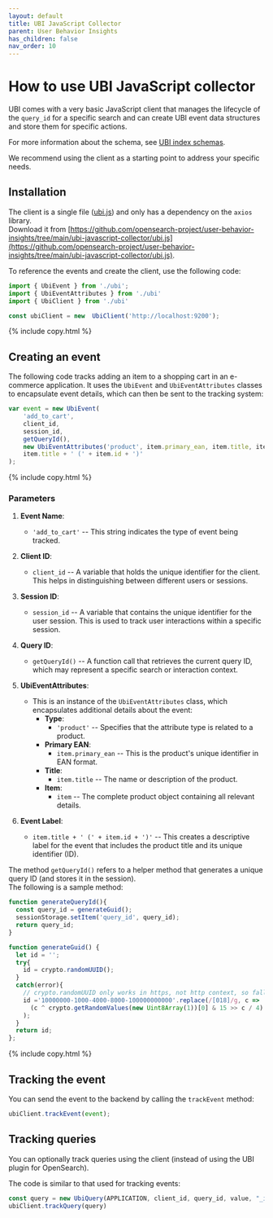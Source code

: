 ```yaml
---
layout: default
title: UBI JavaScript Collector
parent: User Behavior Insights
has_children: false
nav_order: 10
---
```


# How to use UBI JavaScript collector

UBI comes with a very basic JavaScript client that manages the lifecycle of the `query_id` for a specific search and can create UBI event data structures and store them for specific actions.

For more information about the schema, see [UBI index schemas]({{site.url}}{{site.baseurl}}/search-plugins/ubi/schemas/).

We recommend using the client as a starting point to address your specific needs.

## Installation

The client is a single file ([ubi.js](https://github.com/opensearch-project/user-behavior-insights/tree/main/ubi-javascript-collector/ubi.js)) and only has a dependency on the `axios` library.  
Download it from [https://github.com/opensearch-project/user-behavior-insights/tree/main/ubi-javascript-collector/ubi.js](https://github.com/opensearch-project/user-behavior-insights/tree/main/ubi-javascript-collector/ubi.js).

To reference the events and create the client, use the following code:

```js
import { UbiEvent } from './ubi';
import { UbiEventAttributes } from './ubi'
import { UbiClient } from './ubi'

const ubiClient = new  UbiClient('http://localhost:9200');
```
{% include copy.html %}


## Creating an event 

The following code tracks adding an item to a shopping cart in an e-commerce application. It uses the `UbiEvent` and `UbiEventAttributes` classes to encapsulate event details, which can then be sent to the tracking system:
```js
var event = new UbiEvent(
    'add_to_cart', 
    client_id, 
    session_id, 
    getQueryId(), 
    new UbiEventAttributes('product', item.primary_ean, item.title, item), 
    item.title + ' (' + item.id + ')'
);
```
{% include copy.html %}

### Parameters

1. **Event Name**: 
   - `'add_to_cart'` -- This string indicates the type of event being tracked.

2. **Client ID**: 
   - `client_id` -- A variable that holds the unique identifier for the client. This helps in distinguishing between different users or sessions.

3. **Session ID**: 
   - `session_id` -- A variable that contains the unique identifier for the user session. This is used to track user interactions within a specific session.

4. **Query ID**: 
   - `getQueryId()` -- A function call that retrieves the current query ID, which may represent a specific search or interaction context.

5. **UbiEventAttributes**: 
   - This is an instance of the `UbiEventAttributes` class, which encapsulates additional details about the event:
     - **Type**: 
       - `'product'` -- Specifies that the attribute type is related to a product.
     - **Primary EAN**: 
       - `item.primary_ean` -- This is the product's unique identifier in EAN format.
     - **Title**: 
       - `item.title` -- The name or description of the product.
     - **Item**: 
       - `item` -- The complete product object containing all relevant details.

6. **Event Label**: 
   - `item.title + ' (' + item.id + ')'` -- This creates a descriptive label for the event that includes the product title and its unique identifier (ID).

The method `getQueryId()` refers to a helper method that generates a unique query ID (and stores it in the session).  
The following is a sample method:

```js
function generateQueryId(){
  const query_id = generateGuid();
  sessionStorage.setItem('query_id', query_id);
  return query_id;
}

function generateGuid() {
  let id = '';
  try{
    id = crypto.randomUUID();
  }
  catch(error){
    // crypto.randomUUID only works in https, not http context, so fallback.
    id ='10000000-1000-4000-8000-100000000000'.replace(/[018]/g, c =>
      (c ^ crypto.getRandomValues(new Uint8Array(1))[0] & 15 >> c / 4).toString(16)
    );
  }
  return id;
};
```
{% include copy.html %}

## Tracking the event 

You can send the event to the backend by calling the `trackEvent` method:

```js
ubiClient.trackEvent(event);
```


## Tracking queries

You can optionally track queries using the client (instead of using the UBI plugin for OpenSearch).

The code is similar to that used for tracking events:

```js
const query = new UbiQuery(APPLICATION, client_id, query_id, value, "_id", {});
ubiClient.trackQuery(query)
```
